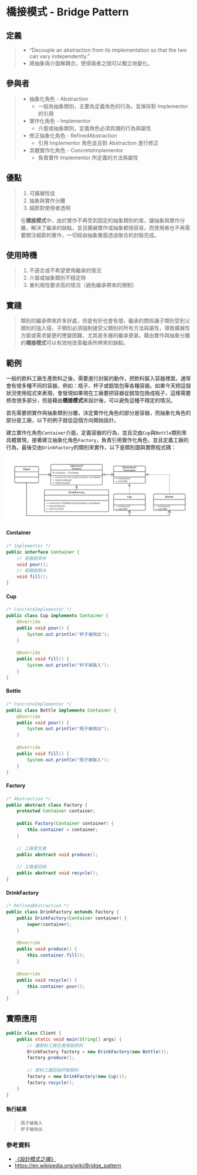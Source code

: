 # 橋接模式 - Bridge Pattern
## 定義
> - “Decouple an abstraction from its implementation so that the two can vary independently.”
> - 將抽象與介面解耦合，使得兩者之間可以獨立地變化。

## 參與者
> + 抽象化角色 - Abstraction
>     * 一般為抽象類別，主要為定義角色的行為，並保存對 Implementor 的引用
> + 實作化角色 - Implementor
>     * 介面或抽象類別，定義角色必須具備的行為與屬性
> + 修正抽象化角色 - RefinedAbstraction
>     * 引用 Implementor 角色並且對 Abstraction 進行修正
> + 具體實作化角色 - ConcreteImplementor
>     * 負責實作 Implementor 所定義的方法與屬性

## 優點
> 1. 可擴展性佳
> 2. 抽象與實作分離
> 3. 細節對使用者透明
>
> 在**橋接模式**中，由於實作不再受到固定的抽象類別約束，讓抽象與實作分離，解決了繼承的缺點，並且擴展實作或抽象都很容易，而使用者也不再需要關注細節的實作，一切經由抽象層面透過聚合的封裝完成。

## 使用時機
> 1. 不適合或不希望使用繼承的情況
> 2. 介面或抽象類別不穩定時
> 3. 重利用性要求高的情況（避免繼承帶來的限制）

## 實踐
> 類別的繼承帶來許多好處，但是有好也會有壞，繼承的關係讓子類別受到父類別的強入侵，子類別必須強制接受父類別的所有方法與屬性，導致擴展性方面或需求變更的應變困難，尤其是多層的繼承更甚。藉由實作與抽象分離的**橋接模式**可以有效地改善繼承所帶來的缺點。

## 範例
一般的飲料工廠生產飲料之後，需要進行封裝的動作，把飲料裝入容器裡面，通常會有很多種不同的容器，例如：瓶子、杯子或鋁箔包等各種容器。如果今天把這個狀況使用程式來表現，會發現如果現在工廠要把容器從鋁箔包換成瓶子，這樣需要修改很多部分，但是藉由**橋接模式**來設計後，可以避免這種不穩定的情況。

首先需要把實作與抽象類別分離，決定實作化角色的部分是容器，而抽象化角色的部分是工廠，以下的例子就從這個方向開始設計。

建立實作化角色`Container`介面，定義容器的行為，並且交由`Cup`與`Bottle`類別來具體實現，接著建立抽象化角色`Factory`，負責引用實作化角色，並且定義工廠的行為，最後交由`DrinkFactory`的類別來實作，以下是類別圖與實際程式碼：

![image](https://raw.githubusercontent.com/kaiwen180509/Design-Pattern-Practice/master/DesignPatterns/BridgePattern/Picture/BridgePatternPicture.png)

#### Container
```java
/* Implementor */
public interface Container {
    // 容器能倒水
    void pour();
    // 容器能裝水
    void fill();
}
```
#### Cup
```java
/* ConcreteImplementor */
public class Cup implements Container {
    @Override
    public void pour() {
        System.out.println("杯子被倒出");
    }

    @Override
    public void fill() {
        System.out.println("杯子被裝入");
    }
}
```
#### Bottle
```java
/* ConcreteImplementor */
public class Bottle implements Container {
    @Override
    public void pour() {
        System.out.println("瓶子被倒出");
    }

    @Override
    public void fill() {
        System.out.println("瓶子被裝入");
    }
}
```
#### Factory
```java
/* Abstraction */
public abstract class Factory {
    protected Container container;

    public Factory(Container container) {
        this.container = container;
    }

    // 工廠會生產
    public abstract void produce();

    // 工廠會回收
    public abstract void recycle();
}
```
#### DrinkFactory
```java
/* RefinedAbstraction */
public class DrinkFactory extends Factory {
    public DrinkFactory(Container container) {
        super(container);
    }

    @Override
    public void produce() {
        this.container.fill();
    }

    @Override
    public void recycle() {
        this.container.pour();
    }
}
```
## 實際應用
```java
public class Client {
    public static void main(String[] args) {
        // 讓飲料工廠生產瓶裝飲料
        DrinkFactory factory = new DrinkFactory(new Bottle());
        factory.produce();

        // 飲料工廠回收杯裝飲料
        factory = new DrinkFactory(new Cup());
        factory.recycle();
    }
}
```
#### 執行結果
>     瓶子被裝入
>     杯子被倒出

### 參考資料
 - [《設計模式之禪》](http://www.books.com.tw/products/CN11096287 "《設計模式之禪》")
 - https://en.wikipedia.org/wiki/Bridge_pattern